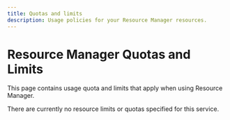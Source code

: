 ```yaml
---
title: Quotas and limits
description: Usage policies for your Resource Manager resources.
---
```


# Resource Manager Quotas and Limits

This page contains usage quota and limits that apply when using Resource Manager.


There are currently no resource limits or quotas specified for this service.
